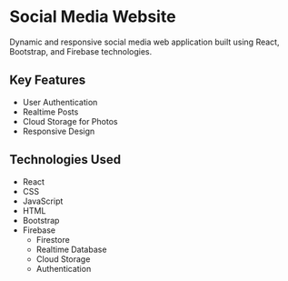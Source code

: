 # Social Media Website

Dynamic and responsive social media web application built using React, Bootstrap, and Firebase technologies.

## Key Features

- User Authentication
- Realtime Posts
- Cloud Storage for Photos
- Responsive Design
  
## Technologies Used

- React
- CSS
- JavaScript
- HTML
- Bootstrap
- Firebase
  - Firestore
  - Realtime Database
  - Cloud Storage
  - Authentication
